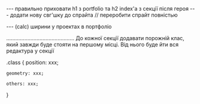--- правильно приховати h1 з portfolio та h2 index'а з секції після героя
--- додати нову свг'шку до спрайта // переробити спрайт повністью 

--- (calc) ширини у проектах в портфоліо

.............................................
До кожної секції додавати порожній клас, який завжди буде стояти на першому місці. Від нього буде йти вся редактура у секції

.class {
    position: xxx;

    geometry: xxx;

    others: xxx;
}
